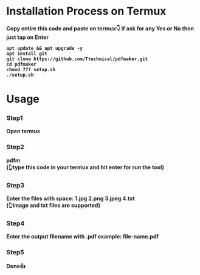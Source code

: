 # Installation Process on Termux
<b>Copy entire this code and paste on termux👇 if ask for any Yes or No then just tap on Enter<b>
```shell
apt update && apt upgrade -y
apt install git
git clone https://github.com/Ttechnical/pdfmaker.git
cd pdfmaker
chmod 777 setup.sh
./setup.sh
```
# Usage
### Step1
Open termux
### Step2
pdfm<br>
(👆type this code in your termux and hit enter for run the tool)
### Step3
Enter the files with space: 1.jpg 2.png 3.jpeg 4.txt<br>
(👆image and txt files are supported)
### Step4
Enter the output filename with .pdf example: file-name.pdf
### Step5
<b>Done👍</b>
